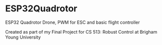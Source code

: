 # ESP32Quadrotor
ESP32 Quadrotor Drone, PWM for ESC and basic flight controller

Created as part of my Final Project for CS 513: Robust Control at Brigham Young University

